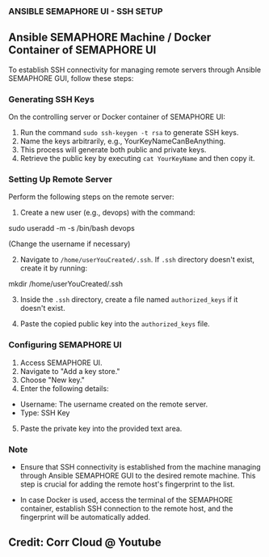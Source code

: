### ANSIBLE SEMAPHORE UI - SSH SETUP 

## Ansible SEMAPHORE Machine / Docker Container of SEMAPHORE UI

To establish SSH connectivity for managing remote servers through Ansible SEMAPHORE GUI, follow these steps:

### Generating SSH Keys

On the controlling server or Docker container of SEMAPHORE UI:

1. Run the command `sudo ssh-keygen -t rsa` to generate SSH keys.
2. Name the keys arbitrarily, e.g., YourKeyNameCanBeAnything.
3. This process will generate both public and private keys.
4. Retrieve the public key by executing `cat YourKeyName` and then copy it.

### Setting Up Remote Server

Perform the following steps on the remote server:

1. Create a new user (e.g., devops) with the command:

sudo useradd -m -s /bin/bash devops

(Change the username if necessary)

2. Navigate to `/home/userYouCreated/.ssh`. If `.ssh` directory doesn't exist, create it by running:

mkdir /home/userYouCreated/.ssh


3. Inside the `.ssh` directory, create a file named `authorized_keys` if it doesn't exist.

4. Paste the copied public key into the `authorized_keys` file.

### Configuring SEMAPHORE UI

1. Access SEMAPHORE UI.
2. Navigate to "Add a key store."
3. Choose "New key."
4. Enter the following details:
- Username: The username created on the remote server.
- Type: SSH Key

5. Paste the private key into the provided text area.

### Note

- Ensure that SSH connectivity is established from the machine managing through Ansible SEMAPHORE GUI to the desired remote machine. This step is crucial for adding the remote host's fingerprint to the list.

- In case Docker is used, access the terminal of the SEMAPHORE container, establish SSH connection to the remote host, and the fingerprint will be automatically added.

## Credit: Corr Cloud @ Youtube
